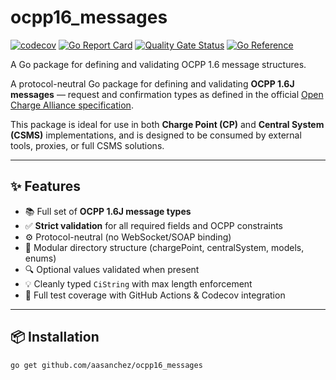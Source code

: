 # ocpp16_messages

[![codecov](https://codecov.io/gh/aasanchez/ocpp16_messages/branch/main/graph/badge.svg)](https://codecov.io/gh/aasanchez/ocpp16_messages)
[![Go Report Card](https://goreportcard.com/badge/github.com/aasanchez/ocpp16_messages)](https://goreportcard.com/report/github.com/aasanchez/ocpp16_messages)
[![Quality Gate Status](https://sonarcloud.io/api/project_badges/measure?project=aasanchez_ocpp16_messages&metric=alert_status)](https://sonarcloud.io/summary/new_code?id=aasanchez_ocpp16_messages)
[![Go Reference](https://pkg.go.dev/badge/github.com/aasanchez/ocpp16_messages.svg)](https://pkg.go.dev/github.com/aasanchez/ocpp16_messages)

A Go package for defining and validating OCPP 1.6 message structures.

A protocol-neutral Go package for defining and validating **OCPP 1.6J messages**
— request and confirmation types as defined in the official [Open Charge Alliance specification](https://www.openchargealliance.org/).

This package is ideal for use in both **Charge Point (CP)** and **Central System (CSMS)** implementations, and is
designed to be consumed by external tools, proxies, or full CSMS solutions.

---

## ✨ Features

- 📚 Full set of **OCPP 1.6J message types**
- ✅ **Strict validation** for all required fields and OCPP constraints
- ⚙️ Protocol-neutral (no WebSocket/SOAP binding)
- 🧩 Modular directory structure (chargePoint, centralSystem, models, enums)
- 🔍 Optional values validated when present
- 💡 Cleanly typed `CiString` with max length enforcement
- 🔬 Full test coverage with GitHub Actions & Codecov integration

---

## 📦 Installation

```bash
go get github.com/aasanchez/ocpp16_messages
```
